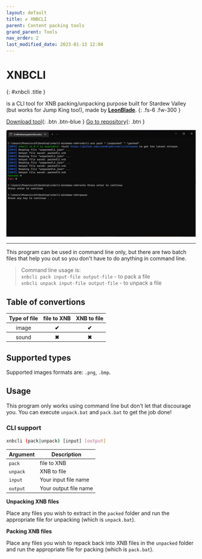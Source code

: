 ```yaml
---
layout: default
title: ✔ XNBCLI
parent: Content packing tools
grand_parent: Tools
nav_order: 2
last_modified_date: 2023-01-13 12:04
---
```


# XNBCLI
{: #xnbcli .title }

is a CLI tool for XNB packing/unpacking purpose built for Stardew Valley (but works for Jump King too!), made by [**LeonBlade**](https://github.com/LeonBlade).
{: .fs-6 .fw-300 }

 [Download tool](https://github.com/LeonBlade/XNBCLI/releases/latest){: .btn .btn-blue }
[Go to repository](https://github.com/LeonBlade/XNBCLI){: .btn }

![Preview](/images/XNBCLI.png)

---

This program can be used in command line only, but there are two batch files that help you out so you don't have to do anything in command line.<!-- more -->

> Command line usage is:
    <br>`xnbcli pack input-file output-file` - to pack a file
    <br>`xnbcli unpack input-file output-file` - to unpack a file

## Table of convertions
<table>
    <thead>
        <tr>
            <th>Type of file</th>
            <th>file to XNB</th>
            <th>XNB to file</th>
        </tr>
    </thead>
    <tbody>
        <tr>
            <th style="font-weight: normal;">image</th>
            <th class="label-green">✔</th>
            <th class="label-green">✔</th>
        </tr>
        <tr>
            <th style="font-weight: normal;">sound</th>
            <th class="label-red">✖</th>
            <th class="label-red">✖</th>
        </tr>
    </tbody>
</table>

## Supported types
Supported images formats are: `.png`, `.bmp`.

## Usage 

This program only works using command line but don't let that discourage you. You can execute `unpack.bat` and `pack.bat` to get the job done!

### CLI support

```sh
xnbcli (pack|unpack) [input] [output]
```

|Argument|Description|
|---|---|
|`pack`|file to XNB|
|`unpack`|XNB to file|
|`input`|Your input file name|
|`output`|Your output file name|

**Unpacking XNB files**

Place any files you wish to extract in the `packed` folder and run the appropriate file for unpacking (which is `unpack.bat`).

**Packing XNB files**

Place any files you wish to repack back into XNB files in the `unpacked` folder and run the appropriate file for packing (which is `pack.bat`).